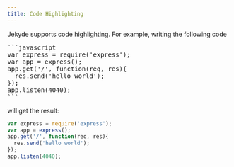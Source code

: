 ```yaml
---
title: Code Highlighting
---
```


Jekyde supports code highlighting. For example, writing the following code

<pre>
```javascript
var express = require('express');
var app = express();
app.get('/', function(req, res){
  res.send('hello world');
});
app.listen(4040);
```
</pre>

will get the result:

```javascript
var express = require('express');
var app = express();
app.get('/', function(req, res){
  res.send('hello world');
});
app.listen(4040);
```
